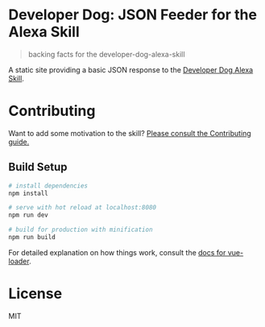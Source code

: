 # Developer Dog: JSON Feeder for the Alexa Skill

> backing facts for the developer-dog-alexa-skill

A static site providing a basic JSON response to the [Developer Dog Alexa Skill](https://github.com/edm00se/developer-dog-alexa-skill).

# Contributing

Want to add some motivation to the skill? [Please consult the Contributing guide.](.github/contributing.md)

## Build Setup

``` bash
# install dependencies
npm install

# serve with hot reload at localhost:8080
npm run dev

# build for production with minification
npm run build
```

For detailed explanation on how things work, consult the [docs for vue-loader](http://vuejs.github.io/vue-loader).

# License

MIT
